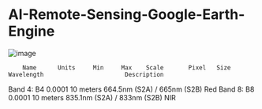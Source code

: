 # AI-Remote-Sensing-Google-Earth-Engine

![image](https://github.com/user-attachments/assets/158ad0ce-b993-42d4-b02a-ae9ebd5135a4)

        Name	  Units	    Min	    Max	   Scale	   Pixel   Size	     Wavelength	                      Description
Band 4: B4				                       0.0001	   10      meters	   664.5nm (S2A) / 665nm (S2B)	    Red
Band 8: B8				                       0.0001	   10      meters	   835.1nm (S2A) / 833nm (S2B)	    NIR
